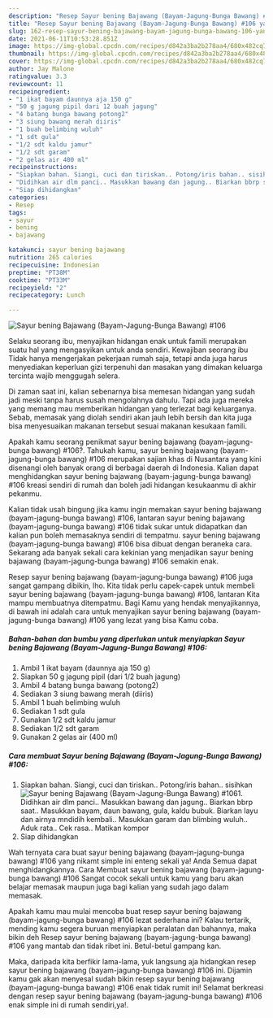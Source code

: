 ```yaml
---
description: "Resep Sayur bening Bajawang (Bayam-Jagung-Bunga Bawang) #106 yang lezat Untuk Jualan"
title: "Resep Sayur bening Bajawang (Bayam-Jagung-Bunga Bawang) #106 yang lezat Untuk Jualan"
slug: 162-resep-sayur-bening-bajawang-bayam-jagung-bunga-bawang-106-yang-lezat-untuk-jualan
date: 2021-06-11T10:53:28.851Z
image: https://img-global.cpcdn.com/recipes/d842a3ba2b278aa4/680x482cq70/sayur-bening-bajawang-bayam-jagung-bunga-bawang-106-foto-resep-utama.jpg
thumbnail: https://img-global.cpcdn.com/recipes/d842a3ba2b278aa4/680x482cq70/sayur-bening-bajawang-bayam-jagung-bunga-bawang-106-foto-resep-utama.jpg
cover: https://img-global.cpcdn.com/recipes/d842a3ba2b278aa4/680x482cq70/sayur-bening-bajawang-bayam-jagung-bunga-bawang-106-foto-resep-utama.jpg
author: Jay Malone
ratingvalue: 3.3
reviewcount: 11
recipeingredient:
- "1 ikat bayam daunnya aja 150 g"
- "50 g jagung pipil dari 12 buah jagung"
- "4 batang bunga bawang potong2"
- "3 siung bawang merah diiris"
- "1 buah belimbing wuluh"
- "1 sdt gula"
- "1/2 sdt kaldu jamur"
- "1/2 sdt garam"
- "2 gelas air 400 ml"
recipeinstructions:
- "Siapkan bahan. Siangi, cuci dan tiriskan.. Potong/iris bahan.. sisihkan"
- "Didihkan air dlm panci.. Masukkan bawang dan jagung.. Biarkan bbrp saat.. Masukkan bayam, daun bawang, gula, kaldu bubuk. Biarkan layu dan airnya mndidih kembali.. Masukkan garam dan blimbing wuluh.. Aduk rata.. Cek rasa.. Matikan kompor"
- "Siap dihidangkan"
categories:
- Resep
tags:
- sayur
- bening
- bajawang

katakunci: sayur bening bajawang 
nutrition: 265 calories
recipecuisine: Indonesian
preptime: "PT38M"
cooktime: "PT33M"
recipeyield: "2"
recipecategory: Lunch

---
```



![Sayur bening Bajawang (Bayam-Jagung-Bunga Bawang) #106](https://img-global.cpcdn.com/recipes/d842a3ba2b278aa4/680x482cq70/sayur-bening-bajawang-bayam-jagung-bunga-bawang-106-foto-resep-utama.jpg)

Selaku seorang ibu, menyajikan hidangan enak untuk famili merupakan suatu hal yang mengasyikan untuk anda sendiri. Kewajiban seorang ibu Tidak hanya mengerjakan pekerjaan rumah saja, tetapi anda juga harus menyediakan keperluan gizi terpenuhi dan masakan yang dimakan keluarga tercinta wajib menggugah selera.

Di zaman  saat ini, kalian sebenarnya bisa memesan hidangan yang sudah jadi meski tanpa harus susah mengolahnya dahulu. Tapi ada juga mereka yang memang mau memberikan hidangan yang terlezat bagi keluarganya. Sebab, memasak yang diolah sendiri akan jauh lebih bersih dan kita juga bisa menyesuaikan makanan tersebut sesuai makanan kesukaan famili. 



Apakah kamu seorang penikmat sayur bening bajawang (bayam-jagung-bunga bawang) #106?. Tahukah kamu, sayur bening bajawang (bayam-jagung-bunga bawang) #106 merupakan sajian khas di Nusantara yang kini disenangi oleh banyak orang di berbagai daerah di Indonesia. Kalian dapat menghidangkan sayur bening bajawang (bayam-jagung-bunga bawang) #106 kreasi sendiri di rumah dan boleh jadi hidangan kesukaanmu di akhir pekanmu.

Kalian tidak usah bingung jika kamu ingin memakan sayur bening bajawang (bayam-jagung-bunga bawang) #106, lantaran sayur bening bajawang (bayam-jagung-bunga bawang) #106 tidak sukar untuk didapatkan dan kalian pun boleh memasaknya sendiri di tempatmu. sayur bening bajawang (bayam-jagung-bunga bawang) #106 bisa dibuat dengan beraneka cara. Sekarang ada banyak sekali cara kekinian yang menjadikan sayur bening bajawang (bayam-jagung-bunga bawang) #106 semakin enak.

Resep sayur bening bajawang (bayam-jagung-bunga bawang) #106 juga sangat gampang dibikin, lho. Kita tidak perlu capek-capek untuk membeli sayur bening bajawang (bayam-jagung-bunga bawang) #106, lantaran Kita mampu membuatnya ditempatmu. Bagi Kamu yang hendak menyajikannya, di bawah ini adalah cara untuk menyajikan sayur bening bajawang (bayam-jagung-bunga bawang) #106 yang lezat yang bisa Kamu coba.

<!--inarticleads1-->

##### Bahan-bahan dan bumbu yang diperlukan untuk menyiapkan Sayur bening Bajawang (Bayam-Jagung-Bunga Bawang) #106:

1. Ambil 1 ikat bayam (daunnya aja 150 g)
1. Siapkan 50 g jagung pipil (dari 1/2 buah jagung)
1. Ambil 4 batang bunga bawang (potong2)
1. Sediakan 3 siung bawang merah (diiris)
1. Ambil 1 buah belimbing wuluh
1. Sediakan 1 sdt gula
1. Gunakan 1/2 sdt kaldu jamur
1. Sediakan 1/2 sdt garam
1. Gunakan 2 gelas air (400 ml)




<!--inarticleads2-->

##### Cara membuat Sayur bening Bajawang (Bayam-Jagung-Bunga Bawang) #106:

1. Siapkan bahan. Siangi, cuci dan tiriskan.. Potong/iris bahan.. sisihkan
<img src="https://img-global.cpcdn.com/steps/f85c7ae3b58153d7/160x128cq70/sayur-bening-bajawang-bayam-jagung-bunga-bawang-106-langkah-memasak-1-foto.jpg" alt="Sayur bening Bajawang (Bayam-Jagung-Bunga Bawang) #106">1. Didihkan air dlm panci.. Masukkan bawang dan jagung.. Biarkan bbrp saat.. Masukkan bayam, daun bawang, gula, kaldu bubuk. Biarkan layu dan airnya mndidih kembali.. Masukkan garam dan blimbing wuluh.. Aduk rata.. Cek rasa.. Matikan kompor
1. Siap dihidangkan




Wah ternyata cara buat sayur bening bajawang (bayam-jagung-bunga bawang) #106 yang nikamt simple ini enteng sekali ya! Anda Semua dapat menghidangkannya. Cara Membuat sayur bening bajawang (bayam-jagung-bunga bawang) #106 Sangat cocok sekali untuk kamu yang baru akan belajar memasak maupun juga bagi kalian yang sudah jago dalam memasak.

Apakah kamu mau mulai mencoba buat resep sayur bening bajawang (bayam-jagung-bunga bawang) #106 lezat sederhana ini? Kalau tertarik, mending kamu segera buruan menyiapkan peralatan dan bahannya, maka bikin deh Resep sayur bening bajawang (bayam-jagung-bunga bawang) #106 yang mantab dan tidak ribet ini. Betul-betul gampang kan. 

Maka, daripada kita berfikir lama-lama, yuk langsung aja hidangkan resep sayur bening bajawang (bayam-jagung-bunga bawang) #106 ini. Dijamin kamu gak akan menyesal sudah bikin resep sayur bening bajawang (bayam-jagung-bunga bawang) #106 enak tidak rumit ini! Selamat berkreasi dengan resep sayur bening bajawang (bayam-jagung-bunga bawang) #106 enak simple ini di rumah sendiri,ya!.

